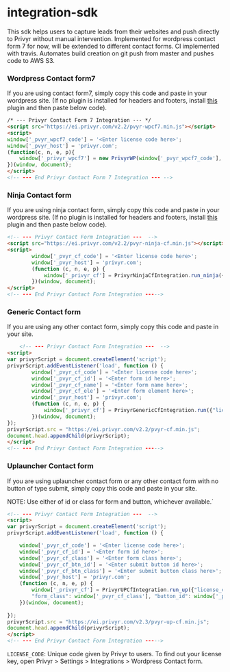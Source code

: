 # integration-sdk

This sdk helps users to capture leads from their websites and push directly to Privyr without manual intervention.
Implemented for wordpress contact form 7 for now, will be extended to different contact forms.
CI implemented with travis. Automates build creation on git push from master and pushes code to AWS S3.


### Wordpress Contact form7
If you are using contact form7, simply copy this code and paste in your wordpress site.
(If no plugin is installed for headers and footers, install [this](https://wordpress.org/plugins/insert-headers-and-footers/)  plugin and then paste below code).

```html
/* --- Privyr Contact Form 7 Integration --- */ 
<script src="https://ei.privyr.com/v2.2/pvyr-wpcf7.min.js"></script>
<script>
window['_pvyr_wpcf7_code'] = '<Enter license code here>';
window['_pvyr_host'] = 'privyr.com';
(function(c, n, e, p){
    window['_privyr_wpcf7'] = new PrivyrWP(window['_pvyr_wpcf7_code'], "your-name",  "your-email" , "tel");
})(window, document);
</script>
<!-- --- End Privyr Contact Form 7 Integration --- --> 
```

### Ninja Contact form
If you are using ninja contact form, simply copy this code and paste in your wordpress site.
(If no plugin is installed for headers and footers, install [this](https://wordpress.org/plugins/insert-headers-and-footers/)  plugin and then paste below code).

```html
<!-- --- Privyr Contact Form Integration ---  -->
<script src="https://ei.privyr.com/v2.2/pvyr-ninja-cf.min.js"></script>
<script>
        window['_pvyr_cf_code'] = '<Enter license code here>';
        window['_pvyr_host'] = 'privyr.com';
        (function (c, n, e, p) {
            window['_privyr_cf'] = PrivyrNinjaCfIntegration.run_ninja({"license_code": window['_pvyr_cf_code']});
        })(window, document);
</script>
<!-- --- End Privyr Contact Form Integration ----->
```

### Generic Contact form
If you are using any other contact form, simply copy this code and paste in your site.

```html
    <!-- --- Privyr Contact Form Integration ---  -->
<script>
var privyrScript = document.createElement('script');
privyrScript.addEventListener('load', function () {
        window['_pvyr_cf_code'] = '<Enter license code here>';
        window['_pvyr_cf_id'] = '<Enter form id here>';
        window['_pvyr_cf_name'] = '<Enter form name here>';
        window['_pvyr_cf_ele'] = '<Enter form element here>';
        window['_pvyr_host'] = 'privyr.com';
        (function (c, n, e, p) {
            window['_privyr_cf'] = PrivyrGenericCfIntegration.run({"license_code": window['_pvyr_cf_code'], "form_id": window['_pvyr_cf_id'], "form_name": window['_pvyr_cf_name'], "form_ele": window['_pvyr_cf_ele'], "all_forms": true});
        })(window, document);
});
privyrScript.src = "https://ei.privyr.com/v2.2/pvyr-cf.min.js";
document.head.appendChild(privyrScript); 
</script>
<!-- --- End Privyr Contact Form Integration ----->
```

### Uplauncher Contact form
If you are using uplauncher contact form or any other contact form with no button of type submit, 
simply copy this code and paste in your site.

NOTE: Use either of id or class for form and button, whichever available.`

```html
<!-- --- Privyr Contact Form Integration ---  -->
<script>
var privyrScript = document.createElement('script');
privyrScript.addEventListener('load', function () {

    window['_pvyr_cf_code'] = '<Enter license code here>';
    window['_pvyr_cf_id'] = '<Enter form id here>';
    window['_pvyr_cf_class'] = '<Enter form class here>';
    window['_pvyr_cf_btn_id'] = '<Enter submit button id here>';
    window['_pvyr_cf_btn_class'] = '<Enter submit button class here>';
    window['_pvyr_host'] = 'privyr.com';
    (function (c, n, e, p) {
        window['_privyr_cf'] = PrivyrUPCfIntegration.run_up({"license_code": window['_pvyr_cf_code'], "form_id": window['_pvyr_cf_id'], 
        "form_class": window['_pvyr_cf_class'], "button_id": window['_pvyr_cf_btn_id'], "button_class": window['_pvyr_cf_btn_class']});
    })(window, document);
    
});
privyrScript.src = "https://ei.privyr.com/v2.3/pvyr-up-cf.min.js";
document.head.appendChild(privyrScript); 
</script>
<!-- --- End Privyr Contact Form Integration ----->
```

`LICENSE_CODE`: Unique code given by Privyr to users. To find out your license key, open Privyr > Settings > Integrations > Wordpress Contact form. 
